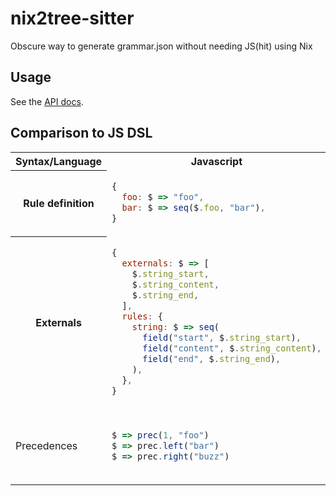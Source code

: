 # nix2tree-sitter

Obscure way to generate grammar.json without needing JS(hit) using Nix

## Usage

See the [API docs](API.md).

## Comparison to JS DSL

<table border="0">
  <tr>
  <th>Syntax/Language</th>
  <th>Javascript</th>
  <th>Nix</th>
  </tr>

  <tr>
  <th>Rule definition</th>
  <td>

```js
{
  foo: $ => "foo",
  bar: $ => seq($.foo, "bar"),
}
```

  </td>
  <td>

```nix
{
  foo = s: "foo";
  bar = s: seq [s.foo "bar"];
} 
```

  </td>
  </tr>

  <tr>
  <th>Externals</th>
  <td>

```js
{
  externals: $ => [
    $.string_start,
    $.string_content,
    $.string_end,
  ],
  rules: {
    string: $ => seq(
      field("start", $.string_start),
      field("content", $.string_content),
      field("end", $.string_end),
    ),
  },
}
```

  </td>
  <td>

```nix
{
  externals = [
    "string_start"
    "string_content"
    "string_end"
  ];
  rules = {
    string = s: seq [
      (field "start" s.string_start)
      (field "content" s.string_content)
      (field "end" s.string_end)
    ];
  };
}
```
  
  </td>
  </tr>

  <tr>
  <td>Precedences</td>
  <td>

```js
$ => prec(1, "foo")
$ => prec.left("bar")
$ => prec.right("buzz")
```

  </td>
  <td>

```nix
s: prec 1 "foo"
```
```nix
s: prec.left 0 "bar"
```
```nix
s: prec.right 0 "buzz"
```

  </td>
  </tr>
</table>
